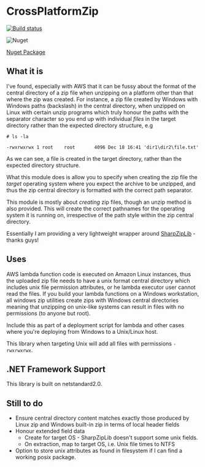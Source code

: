 # CrossPlatformZip

[![Build status](https://ci.appveyor.com/api/projects/status/d2cpscmh141cy3wq?svg=true)](https://ci.appveyor.com/project/fireflycons/crossplatformzip)

![Nuget](https://img.shields.io/nuget/v/Firefly.CrossPlatformZip)

[Nuget Package](https://www.nuget.org/packages/Firefly.CrossPlatformZip/)

## What it is

I've found, especially with AWS that it can be fussy about the format of the central directory of a zip file when unzipping on a platform other than that where the zip was created. For instance, a zip file created by Windows with Windows paths (backslash) in the central directory, when unzipped on Linux with certain unzip programs which truly honour the paths with the separator character so you end up with individual _files_ in the target directory rather than the expected directory structure, e.g

```
# ls -la

-rwxrwxrwx 1 root    root       4096 Dec 18 16:41 'dir1\dir2\file.txt'
```

As we can see, a file is created in the target directory, rather than the expected directory structure.

What this module does is allow you to specify when creating the zip file the _target_ operating system where you expect the archive to be unzipped, and thus the zip central directory is formatted with the correct path separator.

This module is mostly about _creating_ zip files, though an unzip method is also provided. This will create the correct pathnames for the operating system it is running on, irrespective of the path style within the zip central directory.

Essentially I am providing a very lightweight wrapper around [SharpZipLib](https://github.com/icsharpcode/SharpZipLib) - thanks guys!

## Uses

AWS lambda function code is executed on Amazon Linux instances, thus the uploaded zip file needs to have a unix format central directory which includes unix file permission attributes, or he lambda executor user cannot read the files. If you build your lambda functions on a Windows workstation, all windows zip utilities create zips with Windows central directories meaning that unzipping on unix-like systems can result in files with no permissions (to anyone but root).

Include this as part of a deployment script for lambda and other cases where you're deploying from Windows to a Unix/Linux host.

This library when targeting Unix will add all files with permissions `-rwxrwxrwx`.

## .NET Framework Support

This library is built on netstandard2.0.

## Still to do

* Ensure central directory content matches exactly those produced by Linux zip and Windows built-in zip in terms of local header fields
* Honour extended field data
    * Create for target OS - SharpZipLib doesn't support some unix fields.
    * On extraction, map to target OS, i.e. Unix file times to NTFS
* Option to store unix attributes as found in filesystem if I can find a working posix package.
